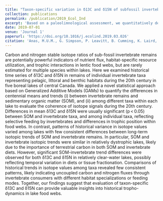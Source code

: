 ```yaml
---
title: "Taxon-specific variation in δ13C and δ15N of subfossil invertebrate remains: Insights into historical trophodynamics in lake food webs"
collection: publications
permalink: /publication/2019_Ecol_Ind
excerpt: 'Based on a paleolimnological assessment, we quantitatively demonstrated that C and N stable isotope time series of taxon-specific invertebrate subfossils i) better reflect historical shifts in food-web carbon and nutrient fluxes and trophic dynamics induced by environmental changes compared to those of commonly used bulk sediment in paleolimnological studies, and ii) indicate differences in historical food-web dynamics among lake habitats (pelagic, littoral, benthic).'
date: 2019-07-01
venue: 'Journal 1'
paperurl: 'https://doi.org/10.1016/j.ecolind.2019.03.026'
citation: 'Anas, M.U.M., G. Simpson, P. Leavitt, B. Cumming, K. Laird, K.A. Scott, B. Das, A. Walker, B. Meegahage, J. Wolfe, B. Hesjedal, G. Mushet and B. Wissel. (2019). &quot;Taxon-specific variation in δ13C and δ15N of subfossil invertebrate remains: Insights into historical trophodynamics in lake food webs.&quot; <i>Ecological Indicators</i>. 102:834-847.'
---
```

Carbon and nitrogen stable isotope ratios of sub-fossil invertebrate remains are potentially powerful indicators of nutrient flux, habitat-specific resource utilization, and trophic interactions in lentic food webs, but are rarely estimated for multiple species within lakes. Here we examined historical time series of δ13C and δ15N in remains of individual invertebrate taxa representing pelagic, littoral and benthic habitats during the 20th century in five boreal lakes of central Canada. We applied a novel statistical approach based on Generalized Additive Models (GAMs) to quantify the differences in centennial means and trends (i) between invertebrate remains and sedimentary organic matter (SOM), and (ii) among different taxa within each lake to evaluate the coherence of isotope signals during the 20th century. Differences in mean δ13C and δ15N were usually significant (p < 0.05) between SOM and invertebrate taxa, and among individual taxa, reflecting selective feeding by invertebrates and differences in trophic position within food webs. In contrast, patterns of historical variance in isotope values varied among lakes with few consistent differences between long-term isotopic trends of SOM and invertebrate remains. In particular, SOM and invertebrate isotopic trends were similar in relatively dystrophic lakes, likely due to the importance of terrestrial carbon in both SOM and invertebrate diets. However, significant SOM-invertebrate trend differences were observed for both δ13C and δ15N in relatively clear-water lakes, possibly reflecting temporal variation in diets or tissue fractionation. Comparisons of historical trends in isotope values among taxa revealed few consistent patterns, likely indicating uncoupled carbon and nitrogen fluxes through invertebrate consumers with different habitat specializations or feeding modes. Together, our findings suggest that evaluation of taxon-specific δ13C and δ15N can provide valuable insights into historical tropho-dynamics in lake food webs.
